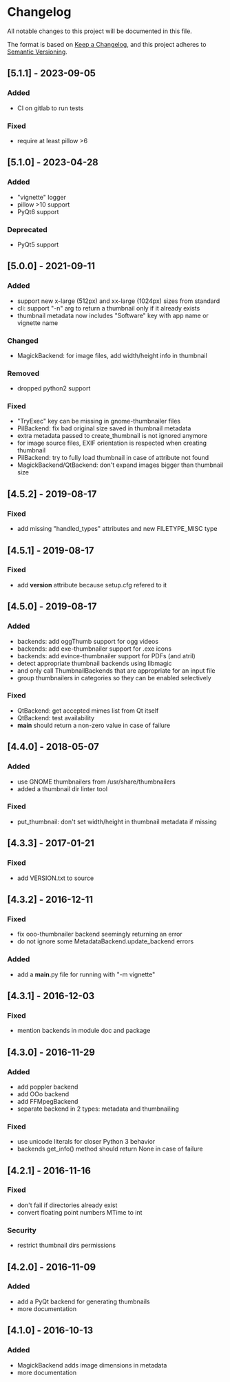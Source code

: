 # Changelog
All notable changes to this project will be documented in this file.

The format is based on [Keep a Changelog](https://keepachangelog.com/en/1.0.0/),
and this project adheres to [Semantic Versioning](https://semver.org/spec/v2.0.0.html).

## [5.1.1] - 2023-09-05
### Added
- CI on gitlab to run tests

### Fixed
- require at least pillow >6

## [5.1.0] - 2023-04-28
### Added
- "vignette" logger
- pillow >10 support
- PyQt6 support

### Deprecated
- PyQt5 support

## [5.0.0] - 2021-09-11
### Added
- support new x-large (512px) and xx-large (1024px) sizes from standard
- cli: support "-n" arg to return a thumbnail only if it already exists
- thumbnail metadata now includes "Software" key with app name or vignette name

### Changed
- MagickBackend: for image files, add width/height info in thumbnail

### Removed
- dropped python2 support

### Fixed
- "TryExec" key can be missing in gnome-thumbnailer files
- PilBackend: fix bad original size saved in thumbnail metadata
- extra metadata passed to create_thumbnail is not ignored anymore
- for image source files, EXIF orientation is respected when creating thumbnail
- PilBackend: try to fully load thumbnail in case of attribute not found
- MagickBackend/QtBackend: don't expand images bigger than thumbnail size

## [4.5.2] - 2019-08-17
### Fixed
- add missing "handled_types" attributes and new FILETYPE_MISC type

## [4.5.1] - 2019-08-17
### Fixed
- add __version__ attribute because setup.cfg refered to it

## [4.5.0] - 2019-08-17
### Added
- backends: add oggThumb support for ogg videos
- backends: add exe-thumbnailer support for .exe icons
- backends: add evince-thumbnailer support for PDFs (and atril)
- detect appropriate thumbnail backends using libmagic
- and only call ThumbnailBackends that are appropriate for an input file
- group thumbnailers in categories so they can be enabled selectively

### Fixed
- QtBackend: get accepted mimes list from Qt itself
- QtBackend: test availability
- __main__ should return a non-zero value in case of failure

## [4.4.0] - 2018-05-07
### Added
- use GNOME thumbnailers from /usr/share/thumbnailers
- added a thumbnail dir linter tool

### Fixed
- put_thumbnail: don't set width/height in thumbnail metadata if missing

## [4.3.3] - 2017-01-21
### Fixed
- add VERSION.txt to source

## [4.3.2] - 2016-12-11
### Fixed
- fix ooo-thumbnailer backend seemingly returning an error
- do not ignore some MetadataBackend.update_backend errors

### Added
- add a __main__.py file for running with "-m vignette"

## [4.3.1] - 2016-12-03
### Fixed
- mention backends in module doc and package

## [4.3.0] - 2016-11-29
### Added
- add poppler backend
- add OOo backend
- add FFMpegBackend
- separate backend in 2 types: metadata and thumbnailing

### Fixed
- use unicode literals for closer Python 3 behavior
- backends get_info() method should return None in case of failure

## [4.2.1] - 2016-11-16
### Fixed
- don't fail if directories already exist
- convert floating point numbers MTime to int

### Security
- restrict thumbnail dirs permissions

## [4.2.0] - 2016-11-09
### Added
- add a PyQt backend for generating thumbnails
- more documentation

## [4.1.0] - 2016-10-13
### Added
- MagickBackend adds image dimensions in metadata
- more documentation
